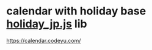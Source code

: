 # calendar with holiday base [holiday_jp.js](https://github.com/holiday-jp/holiday_jp-js "holiday_jp-js") lib

https://calendar.codeyu.com/
